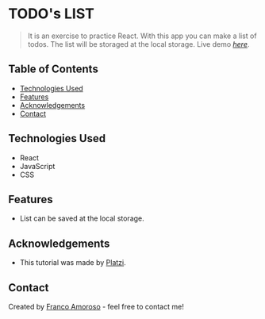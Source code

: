 # TODO's LIST

> It is an exercise to practice React. With this app you can make a list of todos. The list will be storaged at the local storage.
> Live demo [_here_](https://frankovg.github.io/todos_list/).

## Table of Contents
* [Technologies Used](#technologies-used)
* [Features](#features)
* [Acknowledgements](#acknowledgements)
* [Contact](#contact)


## Technologies Used
- React
- JavaScript
- CSS


## Features
- List can be saved at the local storage.


## Acknowledgements
- This tutorial was made by [Platzi](https://platzi.com/home).


## Contact
Created by [Franco Amoroso](https://www.linkedin.com/in/francoamoroso/) - feel free to contact me!
